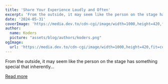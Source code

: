```yaml
---
title: 'Share Your Experience Loudly and Often'
excerpt: 'From the outside, it may seem like the person on the stage has something special that inherently...'
date: '2024-05-31'
coverImage: 'https://media.dev.to/cdn-cgi/image/width=1000,height=420,fit=cover,gravity=auto,format=auto/https%3A%2F%2Fdev-to-uploads.s3.amazonaws.com%2Fuploads%2Farticles%2Ffexwj9xmu5878ov7697p.jpg'
author:
  name: Koders
  picture: "assets/blog/authors/koders.png"
ogImage:
  url: 'https://media.dev.to/cdn-cgi/image/width=1000,height=420,fit=cover,gravity=auto,format=auto/https%3A%2F%2Fdev-to-uploads.s3.amazonaws.com%2Fuploads%2Farticles%2Ffexwj9xmu5878ov7697p.jpg'
---
```


From the outside, it may seem like the person on the stage has something special that inherently...

[Read more](https://dev.to/abbeyperini/share-your-experience-loudly-and-often-36ah)
